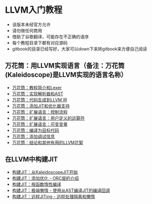# LLVM入门教程
* 该版本未经官方允许
* 请勿做任何商用
* 借助了谷歌翻译，可能存在不正确的语序
* 每个教程目录下都有对应源码
* gitbook的目录已经写好，大家可以down下来转gitbook来方便自己阅读

## 万花筒：用LLVM实现语言（备注：万花筒(Kaleidoscope)是LLVM实现的语言名称）

* [万花筒：教程简介和Lexer](./Chapter01/README.md)
* [万花筒：实现解析器和AST](./Chapter02/README.md)
* [万花筒：代码生成到LLVM IR](./Chapter03/README.md)
* [万花筒：添加JIT和优化器支持](./Chapter04/README.md)
* [万花筒：扩展语言：控制流程](./Chapter05/README.md)
* [万花筒：扩展语言：用户定义的运算符](./Chapter06/README.md)
* [万花筒：扩展语言：可变变量](./Chapter07/README.md)
* [万花筒：编译为目标代码](./Chapter08/README.md)
* [万花筒：添加调试信息](./Chapter09/README.md)
* [万花筒：结论和其他有用的LLVM花絮](./Chapter10/README.md)

## 在LLVM中构建JIT
* [构建JIT：从KaleidoscopeJIT开始](./BuildingAJIT/Chapter1/README.md)
* [构建JIT：添加优化 - ORC层的介绍](./BuildingAJIT/Chapter2/README.md)
* [构建JIT：按函数惰性编译](./BuildingAJIT/Chapter3/README.md)
* [构建JIT：极端懒惰 - 使用从AST编译JIT的编译回调](./BuildingAJIT/Chapter4/README.md)
* [构建JIT：远程JITing - 远程处理隔离和懒惰](./BuildingAJIT/Chapter5/README.md)
